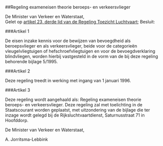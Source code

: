 <meta http-equiv='Content-Type' content='text/html; charset=utf-8' />

##Regeling exameneisen theorie beroeps- en verkeersvlieger

De Minister van Verkeer en Waterstaat,  
Gelet op [artikel 23, derde lid van de Regeling Toezicht Luchtvaart](../../../../../../../../AMvB/regeling/toezicht/luchtvaart/BWBR0002309/README.md);
Besluit:     

###Artikel  1  

De eisen inzake kennis voor de bewijzen van bevoegdheid als beroepsvlieger en als verkeersvlieger, beide voor de categorieën vleugelvliegtuigen of hefschroefvliegtuigen en voor de bevoegdverklaring blindvliegen, worden hierbij vastgesteld in de vorm van de bij deze regeling behorende bijlage 5/1995. 

###Artikel  2  

Deze regeling treedt in werking met ingang van 1 januari 1996. 

###Artikel  3  

Deze regeling wordt aangehaald als: Regeling exameneisen theorie beroeps- en verkeersvlieger. 
Deze regeling zal met toelichting in de Staatscourant worden geplaatst, met uitzondering van de bijlage die ter inzage wordt gelegd bij de Rijksluchtvaartdienst, Saturnusstraat 71 in Hoofddorp. 

De 
Minister van Verkeer en Waterstaat, 

A. Jorritsma-Lebbink    
